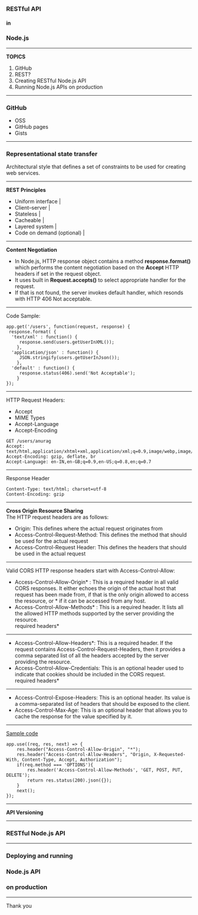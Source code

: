 ### RESTful API   
#### in
### Node.js

---
**TOPICS**
1.	GitHub  
2.	REST?  
3.	Creating RESTful Node.js API  
4.	Running Node.js APIs on production  

---

### GitHub
 - OSS
 - GitHub pages
 - Gists
 
---

### Representational state transfer
Architectural style that defines a set of constraints to be used for creating web services.

---

**REST Principles**
- Uniform interface |
- Client–server |
- Stateless |
- Cacheable |
- Layered system |
- Code on demand (optional) |  

---

**Content Negotiation**  

- In Node.js, HTTP response object contains a method **response.format()** which performs the content negotiation based on the **Accept** HTTP headers if set in the request object.  
- It uses built in **Request.accepts()** to select appropriate handler for the request.  
- If that is not found, the server invokes default handler, which resonds with HTTP 406 Not acceptable.  

---
Code Sample:
```
app.get('/users', function(request, response) {
 response.format( {
  'text/xml' : function() {
     response.send(users.getUserInXML());
    },
  'application/json' : function() {
     JSON.stringify(users.getUserInJson());
    },
  'default' : function() {
     response.status(406).send('Not Acceptable');
    }
});
```

---

HTTP Request Headers: 
- Accept
 - MIME Types
- Accept-Language
- Accept-Encoding
```
GET /users/anurag
Accept: text/html,application/xhtml+xml,application/xml;q=0.9,image/webp,image/apng,*/*;q=0.8
Accept-Encoding: gzip, deflate, br
Accept-Language: en-IN,en-GB;q=0.9,en-US;q=0.8,en;q=0.7
```
---

Response Header  
```
Content-Type: text/html; charset=utf-8
Content-Encoding: gzip
```

---

**Cross Origin Resource Sharing**  
 The HTTP request headers are as follows:
- Origin: This defines where the actual request originates from  
- Access-Control-Request-Method: This defines the method that should be
used for the actual request  
- Access-Control-Request Header: This defines the headers that should be
used in the actual request   
---

Valid CORS HTTP response headers start with Access-Control-Allow:  
- Access-Control-Allow-Origin* : This is a required header in all valid CORS
responses. It either echoes the origin of the actual host that request has been
made from, if that is the only origin allowed to access the resource, or * if it
can be accessed from any host.  
- Access-Control-Allow-Methods* : This is a required header. It lists all the
allowed HTTP methods supported by the server providing the resource.  
required headers*
---

- Access-Control-Allow-Headers*: This is a required header. If the request
contains Access-Control-Request-Headers, then it provides a comma separated
list of all the headers accepted by the server providing the
resource.  
- Access-Control-Allow-Credentials: This is an optional header used to
indicate that cookies should be included in the CORS request.  
required headers*
---

- Access-Control-Expose-Headers: This is an optional header. Its value is a
comma-separated list of headers that should be exposed to the client.
- Access-Control-Max-Age: This is an optional header that allows you to
cache the response for the value specified by it.

---
[Sample code](https://github.com/ApoTheOne/PPOC/blob/master/NodeJsApi/app.js)
```
app.use((req, res, next) => {
    res.header("Access-Control-Allow-Origin", "*");
    res.header("Access-Control-Allow-Headers", "Origin, X-Requested-With, Content-Type, Accept, Authorization");
    if(req.method === 'OPTIONS'){
        res.header('Access-Control-Allow-Methods', 'GET, POST, PUT, DELETE');
        return res.status(200).json({});
    }
    next();
});
```

---

**API Versioning**  

---

### RESTful Node.js API


---

### Deploying and running
### Node.js API
### on production


---

Thank you
